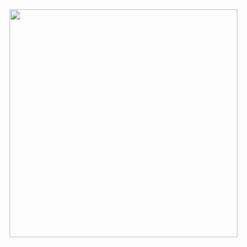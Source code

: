<img align = "right" alt="" width = "400" src="https://drive.google.com/file/d/1Sbrq3fcVfXCNVwYQWVO_2sS1EPbAy0yF/view?usp=sharing">
